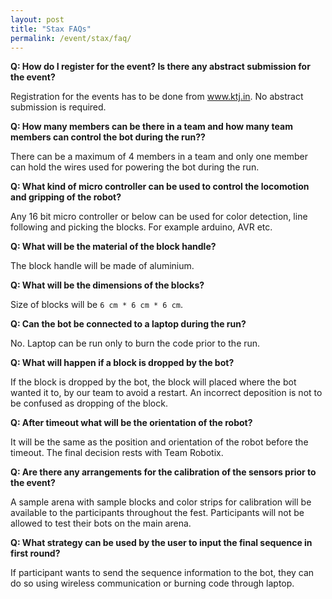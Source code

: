 ```yaml
---
layout: post
title: "Stax FAQs"
permalink: /event/stax/faq/
---
```


**Q: How do I register for the event? Is there any abstract submission for
the event?**

Registration for the events has to be done from www.ktj.in. No abstract
submission is required.


**Q: How many members can be there in a team and how many team members can control the bot during the run??**

There can be a maximum of 4 members in a team and only one member can hold the wires used for powering the bot during the run.


**Q: What kind of micro controller can be used to control the locomotion and gripping of the robot?**

Any 16 bit micro controller or below can be used for color detection, line following and picking the blocks. For example arduino, AVR etc.


**Q: What will be the material of the block handle?**

The block handle will be made of aluminium.


**Q: What will be the dimensions of the blocks?**

Size of blocks will be `6 cm * 6 cm * 6 cm`.


**Q: Can the bot be connected to a laptop during the run?**

No. Laptop can be run only to burn the code prior to the run.


**Q: What will happen if a block is dropped by the bot?**

If the block is dropped by the bot, the block will placed where the bot wanted it to, by our team to avoid a restart. An incorrect deposition is not to be confused as dropping of the block.


**Q: After timeout what will be the orientation of the robot?**

It will be the same as the position and orientation of the robot before the timeout. The final decision rests with Team Robotix.


**Q: Are there any arrangements for the calibration of the sensors prior to the event?**

A sample arena with sample blocks and color strips for calibration will be available to the participants throughout the fest. Participants will not be allowed to test their bots on the main arena.


**Q: What strategy can be used by the user to input the final sequence in first round?**

If participant wants to send the sequence information to the bot, they can do so using wireless communication or burning code through laptop.
